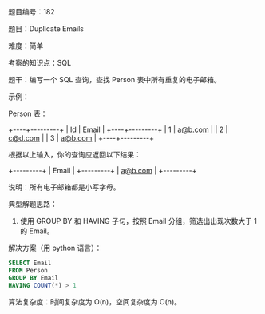 题目编号：182

题目：Duplicate Emails

难度：简单

考察的知识点：SQL

题干：编写一个 SQL 查询，查找 Person 表中所有重复的电子邮箱。

示例：

Person 表：

+----+---------+
| Id | Email   |
+----+---------+
| 1  | a@b.com |
| 2  | c@d.com |
| 3  | a@b.com |
+----+---------+

根据以上输入，你的查询应返回以下结果：

+---------+
| Email   |
+---------+
| a@b.com |
+---------+

说明：所有电子邮箱都是小写字母。

典型解题思路：

1. 使用 GROUP BY 和 HAVING 子句，按照 Email 分组，筛选出出现次数大于 1 的 Email。

解决方案（用 python 语言）：

```sql
SELECT Email
FROM Person
GROUP BY Email
HAVING COUNT(*) > 1
```

算法复杂度：时间复杂度为 O(n)，空间复杂度为 O(n)。
